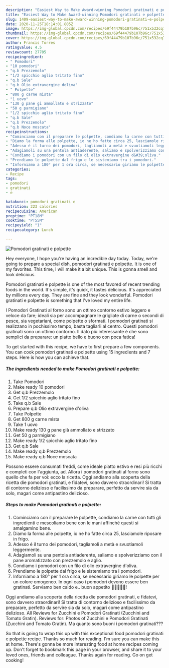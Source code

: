 ```yaml
---
description: "Easiest Way to Make Award-winning Pomodori gratinati e polpette"
title: "Easiest Way to Make Award-winning Pomodori gratinati e polpette"
slug: 1409-easiest-way-to-make-award-winning-pomodori-gratinati-e-polpette
date: 2020-11-25T18:14:01.805Z
image: https://img-global.cpcdn.com/recipes/69f44479b107b96c/751x532cq70/pomodori-gratinati-e-polpette-recipe-main-photo.jpg
thumbnail: https://img-global.cpcdn.com/recipes/69f44479b107b96c/751x532cq70/pomodori-gratinati-e-polpette-recipe-main-photo.jpg
cover: https://img-global.cpcdn.com/recipes/69f44479b107b96c/751x532cq70/pomodori-gratinati-e-polpette-recipe-main-photo.jpg
author: Francis Torres
ratingvalue: 4.5
reviewcount: 27705
recipeingredient:
- " Pomodori"
- "10 pomodori"
- "q.b Prezzemolo"
- "1/2 spicchio aglio tritato fino"
- "q.b Sale"
- "q.b Olio extravergine doliva"
- " Polpette"
- "800 g carne mista"
- "1 uovo"
- "130 g pane gi ammollato e strizzato"
- "50 g parmigiano"
- "1/2 spicchio aglio tritato fino"
- "q.b Sale"
- "q.b Prezzemolo"
- "q.b Noce moscata"
recipeinstructions:
- "Cominciamo con il preparare le polpette, condiamo la carne con tutti gli ingredienti e mescoliamo bene con le mani affinché questi si amalgamino bene."
- "Diamo la forma alle polpette, io ne ho fatte circa 25, lasciamole riposare in frigo."
- "Adesso é il turno dei pomodori, tagliamoli a metà e svuotiamoli leggermente."
- "Adagiamoli su una pentola antiaderente, saliamo e spolverizziamo con il pane aromatizzato con prezzemolo e aglio."
- "Condiamo i pomodori con un filo di olio extravergine d&#39;oliva."
- "Prendiamo le polpette dal frigo e le sistemiamo tra i pomodori."
- "Inforniamo a 180° per 1 ora circa, se necessario giriamo le polpette per un colore omogeneo. In ogni caso i pomodori devono essere ben gratinati. Serviamo ben caldo e.. buon appetito 🌻🌻🌻🌻🌻!"
categories:
- Recipe
tags:
- pomodori
- gratinati
- e

katakunci: pomodori gratinati e 
nutrition: 223 calories
recipecuisine: American
preptime: "PT18M"
cooktime: "PT55M"
recipeyield: "1"
recipecategory: Lunch

---
```



![Pomodori gratinati e polpette](https://img-global.cpcdn.com/recipes/69f44479b107b96c/751x532cq70/pomodori-gratinati-e-polpette-recipe-main-photo.jpg)

Hey everyone, I hope you're having an incredible day today. Today, we're going to prepare a special dish, pomodori gratinati e polpette. It is one of my favorites. This time, I will make it a bit unique. This is gonna smell and look delicious.

Pomodori gratinati e polpette is one of the most favored of recent trending foods in the world. It's simple, it's quick, it tastes delicious. It's appreciated by millions every day. They are fine and they look wonderful. Pomodori gratinati e polpette is something that I've loved my entire life.

I Pomodori Gratinati al forno sono un ottimo contorno estivo leggero e veloce da fare; ideali sia per accompagnare le grigliate di carne o secondi di pesce, sia vegetariani, come polpette o sformati. I pomodori gratinati si realizzano in pochissimo tempo, basta tagliarli al centro. Questi pomodori gratinati sono un ottimo contorno. Il dato più interessante è che sono semplici da preparare: un piatto bello e buono con poca fatica!


To get started with this recipe, we have to first prepare a few components. You can cook pomodori gratinati e polpette using 15 ingredients and 7 steps. Here is how you can achieve that.

<!--inarticleads1-->

##### The ingredients needed to make Pomodori gratinati e polpette:

1. Take  Pomodori
1. Make ready 10 pomodori
1. Get q.b Prezzemolo
1. Get 1/2 spicchio aglio tritato fino
1. Take q.b Sale
1. Prepare q.b Olio extravergine d&#39;oliva
1. Take  Polpette
1. Get 800 g carne mista
1. Take 1 uovo
1. Make ready 130 g pane già ammollato e strizzato
1. Get 50 g parmigiano
1. Make ready 1/2 spicchio aglio tritato fino
1. Get q.b Sale
1. Make ready q.b Prezzemolo
1. Make ready q.b Noce moscata


Possono essere consumati freddi, come ideale piatto estivo e resi più ricchi e completi con l&#39;aggiunta, ad. Allora i pomodori gratinati al forno sono quello che fa per voi: ecco la ricetta. Oggi andiamo alla scoperta della ricetta die pomodori gratinati, e fidatevi, sono davvero straordinari! Si tratta di contorno delizioso e facilissimo da preparare, perfetto da servire sia da solo, magari come antipastino delizioso. 

<!--inarticleads2-->

##### Steps to make Pomodori gratinati e polpette:

1. Cominciamo con il preparare le polpette, condiamo la carne con tutti gli ingredienti e mescoliamo bene con le mani affinché questi si amalgamino bene.
1. Diamo la forma alle polpette, io ne ho fatte circa 25, lasciamole riposare in frigo.
1. Adesso é il turno dei pomodori, tagliamoli a metà e svuotiamoli leggermente.
1. Adagiamoli su una pentola antiaderente, saliamo e spolverizziamo con il pane aromatizzato con prezzemolo e aglio.
1. Condiamo i pomodori con un filo di olio extravergine d&#39;oliva.
1. Prendiamo le polpette dal frigo e le sistemiamo tra i pomodori.
1. Inforniamo a 180° per 1 ora circa, se necessario giriamo le polpette per un colore omogeneo. In ogni caso i pomodori devono essere ben gratinati. Serviamo ben caldo e.. buon appetito 🌻🌻🌻🌻🌻!


Oggi andiamo alla scoperta della ricetta die pomodori gratinati, e fidatevi, sono davvero straordinari! Si tratta di contorno delizioso e facilissimo da preparare, perfetto da servire sia da solo, magari come antipastino delizioso. All Reviews for Zucchini e Pomodori Gratinati (Zucchini and Tomato Gratin). Reviews for: Photos of Zucchini e Pomodori Gratinati (Zucchini and Tomato Gratin). Ma quanto sono buoni i pomodori gratinati??? 

So that is going to wrap this up with this exceptional food pomodori gratinati e polpette recipe. Thanks so much for reading. I'm sure you can make this at home. There's gonna be more interesting food at home recipes coming up. Don't forget to bookmark this page in your browser, and share it to your loved ones, friends and colleague. Thanks again for reading. Go on get cooking!
